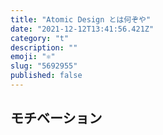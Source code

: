 ```yaml
---
title: "Atomic Design とは何ぞや"
date: "2021-12-12T13:41:56.421Z"
category: "t"
description: ""
emoji: "⚛️"
slug: "5692955"
published: false
---
```


## モチベーション


